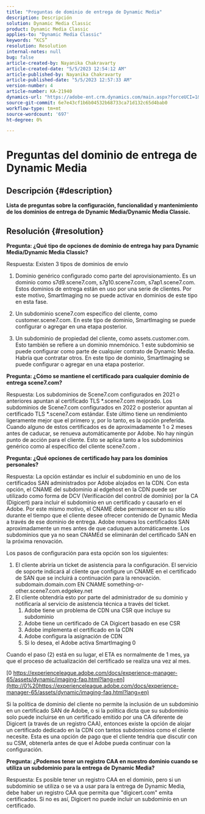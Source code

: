 ```yaml
---
title: "Preguntas de dominio de entrega de Dynamic Media"
description: Descripción
solution: Dynamic Media Classic
product: Dynamic Media Classic
applies-to: "Dynamic Media Classic"
keywords: “KCS”
resolution: Resolution
internal-notes: null
bug: false
article-created-by: Nayanika Chakravarty
article-created-date: "5/5/2023 12:54:12 AM"
article-published-by: Nayanika Chakravarty
article-published-date: "5/5/2023 12:57:33 AM"
version-number: 4
article-number: KA-21940
dynamics-url: "https://adobe-ent.crm.dynamics.com/main.aspx?forceUCI=1&pagetype=entityrecord&etn=knowledgearticle&id=c4944056-dfea-ed11-a7c6-6045bd006704"
source-git-commit: 6e7e43cf1b6b04532b68733ca71d132c65d4bab0
workflow-type: tm+mt
source-wordcount: '697'
ht-degree: 0%

---
```


# Preguntas del dominio de entrega de Dynamic Media

## Descripción {#description}


<b>Lista de preguntas sobre la configuración, funcionalidad y mantenimiento de los dominios de entrega de Dynamic Media/Dynamic Media Classic.</b>


## Resolución {#resolution}


<b>Pregunta: ¿Qué tipo de opciones de dominio de entrega hay para Dynamic Media/Dynamic Media Classic?</b>

Respuesta: Existen 3 tipos de dominios de envío

1) Dominio genérico configurado como parte del aprovisionamiento. Es un dominio como s7d9.scene7.com, s7g10.scene7.com, s7ap1.scene7.com.
Estos dominios de entrega están en uso por una serie de clientes. Por este motivo, SmartImaging no se puede activar en dominios de este tipo en esta fase.

2) Un subdominio scene7.com específico del cliente, como customer.scene7.com. En este tipo de dominio, SmartImaging se puede configurar o agregar en una etapa posterior.

3) Un subdominio de propiedad del cliente, como assets.customer.com. Esto también se refiere a un dominio mnemónico. 1 este subdominio se puede configurar como parte de cualquier contrato de Dynamic Media. Habría que contratar otros. En este tipo de dominio, SmartImaging se puede configurar o agregar en una etapa posterior.

<b>Pregunta: ¿Cómo se mantiene el certificado para cualquier dominio de entrega scene7.com?</b>

Respuesta: Los subdominios de Scene7.com configurados en 2021 o anteriores apuntan al certificado TLS \*.scene7.com mejorado. Los subdominios de Scene7.com configurados en 2022 o posterior apuntan al certificado TLS \*.scene7.com estándar. Este último tiene un rendimiento ligeramente mejor que el primero y, por lo tanto, es la opción preferida. Cuando alguno de estos certificados es de aproximadamente 1 o 2 meses antes de caducar, se renueva automáticamente por Adobe. No hay ningún punto de acción para el cliente. Esto se aplica tanto a los subdominios genérico como al específico del cliente scene7.com .

<b>Pregunta: ¿Qué opciones de certificado hay para los dominios personales?</b>

Respuesta: La opción estándar es incluir el subdominio en uno de los certificados SAN administrados por Adobe alojados en la CDN. Con esta opción, el CNAME del subdominio al edgehost en la CDN puede ser utilizado como forma de DCV (Verificación del control de dominio) por la CA (Digicert) para incluir el subdominio en un certificado y causarlo en el Adobe. Por este mismo motivo, el CNAME debe permanecer en su sitio durante el tiempo que el cliente desee ofrecer contenido de Dynamic Media a través de ese dominio de entrega. Adobe renueva los certificados SAN aproximadamente un mes antes de que caduquen automáticamente. Los subdominios que ya no sean CNAMEd se eliminarán del certificado SAN en la próxima renovación.

Los pasos de configuración para esta opción son los siguientes:

1. El cliente abriría un ticket de asistencia para la configuración.    El servicio de soporte indicará al cliente que configure un CNAME en el certificado de SAN que se incluirá a continuación para la renovación.
subdomain.domain.com EN CNAME something-or-other.scene7.com.edgekey.net
2. El cliente obtendría esto por parte del administrador de su dominio y notificaría al servicio de asistencia técnica a través del ticket.
   1. Adobe tiene un problema de CDN una CSR que incluye su subdominio
   2. Adobe tiene un certificado de CA Digicert basado en ese CSR
   3. Adobe implementa el certificado en la CDN
   4. Adobe configura la asignación de CDN
   5. Si lo desea, el Adobe activa SmartImaging 0


Cuando el paso (2) está en su lugar, el ETA es normalmente de 1 mes, ya que el proceso de actualización del certificado se realiza una vez al mes.

[0 https://experienceleague.adobe.com/docs/experience-manager-65/assets/dynamic/imaging-faq.html?lang=en](http://0%20https://experienceleague.adobe.com/docs/experience-manager-65/assets/dynamic/imaging-faq.html?lang=en)

Si la política de dominio del cliente no permite la inclusión de un subdominio en un certificado SAN de Adobe, o si la política dicta que su subdominio solo puede incluirse en un certificado emitido por una CA diferente de Digicert (a través de un registro CAA), entonces existe la opción de alojar un certificado dedicado en la CDN con tantos subdominios como el cliente necesite. Esta es una opción de pago que el cliente tendría que discutir con su CSM, obtenerla antes de que el Adobe pueda continuar con la configuración.

<b>Pregunta: ¿Podemos tener un registro CAA en nuestro dominio cuando se utiliza un subdominio para la entrega de Dynamic Media?</b>

Respuesta: Es posible tener un registro CAA en el dominio, pero si un subdominio se utiliza o se va a usar para la entrega de Dynamic Media, debe haber un registro CAA que permita que &quot;digicert.com&quot; emita certificados. Si no es así, Digicert no puede incluir un subdominio en un certificado.
